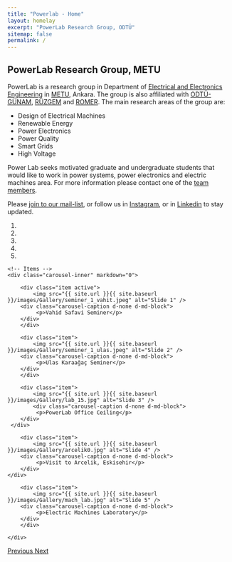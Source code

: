 ```yaml
---
title: "Powerlab - Home"
layout: homelay
excerpt: "PowerLab Research Group, ODTÜ"
sitemap: false
permalink: /
---
```


## PowerLab Research Group, METU

PowerLab is a research group in Department of [Electrical and Electronics Engineering](http://eee.metu.edu.tr/) in [METU](https://www.metu.edu.tr/), Ankara. The group is also affiliated with [ODTÜ-GÜNAM](https://odtugunam.org/), [RÜZGEM](http://ruzgem.metu.edu.tr/) and [ROMER](https://romer.metu.edu.tr/). The main research areas of the group are:

- Design of Electrical Machines
- Renewable Energy
- Power Electronics
- Power Quality
- Smart Grids
- High Voltage

Power Lab seeks  motivated graduate and undergraduate students that would like to work in power systems, power electronics and electric machines area. For more information please contact one of the [team members](/team).

Please [join to our mail-list](https://mailman.metu.edu.tr/mailman/listinfo/ee-powerlab), or follow us in [Instagram](https://www.instagram.com/metupowerlab/), or in [Linkedin](https://www.linkedin.com/company/metu-power-lab/) to stay updated.

<div markdown="0" id="carousel" class="carousel slide" data-ride="carousel" data-interval="5000" data-pause="hover" >
    <!-- Menu -->
    <ol class="carousel-indicators">
        <li data-target="#carousel" data-slide-to="0" class="active"></li>
        <li data-target="#carousel" data-slide-to="1"></li>
        <li data-target="#carousel" data-slide-to="2"></li>
        <li data-target="#carousel" data-slide-to="3"></li>
        <li data-target="#carousel" data-slide-to="4"></li>
    </ol>


<!-- I added images as png but is the page opens slowly these can be reuploaded as jpg -->
    <!-- Items -->
    <div class="carousel-inner" markdown="0">

        <div class="item active">
            <img src="{{ site.url }}{{ site.baseurl }}/images/Gallery/seminer_1_vahit.jpeg" alt="Slide 1" />
		<div class="carousel-caption d-none d-md-block">
    		 <p>Vahid Safavi Seminer</p>
  		</div>
        </div>

        <div class="item">
            <img src="{{ site.url }}{{ site.baseurl }}/images/Gallery/seminer_1_ulas.jpeg" alt="Slide 2" />
		<div class="carousel-caption d-none d-md-block">
    		 <p>Ulas Karaağaç Seminer</p>
  		</div>
        </div>

        <div class="item">
            <img src="{{ site.url }}{{ site.baseurl }}/images/Gallery/lab_15.jpg" alt="Slide 3" />
         	<div class="carousel-caption d-none d-md-block">
    		 <p>PowerLab Office Ceiling</p>
  		</div>
	 </div>

        <div class="item">
            <img src="{{ site.url }}{{ site.baseurl }}/images/Gallery/arcelik0.jpg" alt="Slide 4" />
		<div class="carousel-caption d-none d-md-block">
    		 <p>Visit to Arcelik, Eskisehir</p>
  		</div>
	</div>

        <div class="item">
            <img src="{{ site.url }}{{ site.baseurl }}/images/Gallery/mach_lab.jpg" alt="Slide 5" />
		<div class="carousel-caption d-none d-md-block">
    		 <p>Electric Machines Laboratory</p>
  		</div>
        </div>

    </div>
  <a class="left carousel-control" href="#carousel" role="button" data-slide="prev">
    <span class="glyphicon glyphicon-chevron-left" aria-hidden="true"></span>
    <span class="sr-only">Previous</span>
  </a>
  <a class="right carousel-control" href="#carousel" role="button" data-slide="next">
    <span class="glyphicon glyphicon-chevron-right" aria-hidden="true"></span>
    <span class="sr-only">Next</span>
  </a>
</div>


